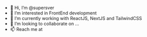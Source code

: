 - 👋 Hi, I’m @supersver
- 👀 I’m interested in FrontEnd development
- 🌱 I’m currently working with ReactJS, NextJS and TailwindCSS
- 💞️ I’m looking to collaborate on ...
- 📫 Reach me at

<!---
supersver/supersver is a ✨ special ✨ repository because its `README.md` (this file) appears on your GitHub profile.
You can click the Preview link to take a look at your changes.
--->
